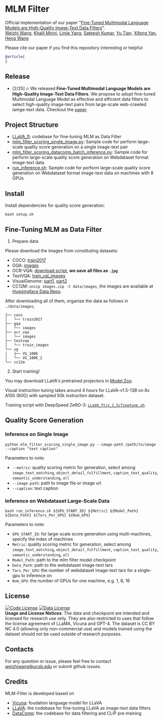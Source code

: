 # MLM Filter


Official implementation of our paper "[Fine-Tuned Multimodal Language Models are High-Quality Image-Text Data Filters](https://arxiv.org/abs/)". <br>
[Weizhi Wang](https://victorwz.github.io/), [Khalil Mirini](https://khalilmrini.github.io/), [Linjie Yang](https://sites.google.com/site/linjieyang89/), [Sateesh Kumar](https://sateeshkumar21.github.io/), [Yu Tian](https://scholar.google.com/citations?user=DxPjkDoAAAAJ&hl=en), [Xifeng Yan](https://sites.cs.ucsb.edu/~xyan/index.htm), [Heng Wang](https://hengcv.github.io/)

Please cite our paper if you find this repository interesting or helpful:
```bibtex
@article{
}
```

## Release
- [2/25] 🔥 We released **Fine-Tuned Multimodal Language Models are High-Quality Image-Text Data Filters**. We propose to adopt fine-tuned Multimodal Language Model as effective and efficient data filters to select high-quality image-text pairs from large-scale web-crawled iamge-text data.  Checkout the [paper](https://arxiv.org/abs/2402).

<!-- <a href="https://llava.hliu.cc/"><img src="assets/demo.gif" width="70%"></a> -->


## Project Structure
- [LLaVA_ft](LLaVA_ft): codebase for fine-tuning MLM as Data Filter
- [mlm_filter_scoring_single_image.py](mlm_filter_scoring_single_image.py): Sample code for perform large-scale quality score generation on a single image-text pair
- [mlm_filter_scoring_datacomp_batch_inference.py](mlm_filter_scoring_datacomp_batch_inference.py): Sample code for perform large-scale quality score generation on Webdataset format image-text data
- [run_inference.sh](run_inference.sh): Sample code for perform large-scale quality score generation on Webdataset format image-text data on machines with 8 GPUs

## Install

Install dependencies for quality score generation:
```
bash setup.sh
```

<!-- ### CLI Inference

Chat about images using LLaVA without the need of Gradio interface. It also supports multiple GPUs, 4-bit and 8-bit quantized inference. With 4-bit quantization, for our LLaVA-1.5-7B, it uses less than 8GB VRAM on a single GPU.

```Shell
python 
``` -->

<!-- <img src="images/demo_cli.gif" width="70%"> -->

## Fine-Tuning MLM as Data Filter

1. Prepare data

Please download the images from constituting datasets:

- COCO: [train2017](http://images.cocodataset.org/zips/train2017.zip)
- GQA: [images](https://downloads.cs.stanford.edu/nlp/data/gqa/images.zip)
- OCR-VQA: [download script](https://drive.google.com/drive/folders/1_GYPY5UkUy7HIcR0zq3ZCFgeZN7BAfm_?usp=sharing), **we save all files as `.jpg`**
- TextVQA: [train_val_images](https://dl.fbaipublicfiles.com/textvqa/images/train_val_images.zip)
- VisualGenome: [part1](https://cs.stanford.edu/people/rak248/VG_100K_2/images.zip), [part2](https://cs.stanford.edu/people/rak248/VG_100K_2/images2.zip)
- CC12M: ```unzip images.zip -C data/images```, the images are available at [Huggingface Data Repo](https://huggingface.co/datasets/weizhiwang/mlm-filter-instructions).

After downloading all of them, organize the data as follows in `./data/images`,

```
├── coco
│   └── train2017
├── gqa
│   └── images
├── ocr_vqa
│   └── images
├── textvqa
│   └── train_images
└── vg
│   ├── VG_100K
│   └── VG_100K_2
└── cc12m
```

2. Start training!

You may download LLaVA's pretrained projectors in [Model Zoo](https://github.com/haotian-liu/LLaVA/blob/main/docs/MODEL_ZOO.md).

Visual instruction tuning takes around 4 hours for LLaVA-v1.5-13B on 8x A100 (80G) with sampled 50k instruction dataset.

Training script with DeepSpeed ZeRO-3: [`LLaVA_ft/v_1_5/finetune.sh`](LLaVA_ft/v_1_5/finetune.sh).

## Quality Score Generation

### Inference on Single Image

```Shell
python mlm_filter_scoring_single_image.py --image-path /path/to/image --caption "text caption"
```
Parameters to note:

- `--metric`: quality scoring metric for generation, select among `image_text_matching`, `object_detail_fulfillment`, `caption_text_quality`, `semantic_understanding`, `all`
- `--image-path`: path to image file or image url
- `--caption`: text caption

### Inference on Webdataset Large-Scale Data

```Shell
bash run_inference.sh ${GPU_START_ID} ${Metric} ${Model_Path} ${Data_Path} ${Tars_Per_GPU} ${Num_GPU}
```
Parameters to note:

- `GPU_START_ID`: for large-scale score generation using multi-machines, specify the index of machines
- `Metric`: quality scoring metric for generation, select among `image_text_matching`, `object_detail_fulfillment`, `caption_text_quality`, `semantic_understanding`, `all`
- `Model_Path`: path to the mlm filter model checkpoint
- `Data_Path`: path to the webdataset image-text tars
- `Tars_Per_GPU`: the number of webdataset image-text tars for a single-gpu to inference on
- `Num_GPU`: the number of GPUs for one machine, e.g. 1, 8, 16


## License
[![Code License](https://img.shields.io/badge/Code%20License-Apache_2.0-green.svg)](https://github.com/tatsu-lab/stanford_alpaca/blob/main/LICENSE)
[![Data License](https://img.shields.io/badge/Data%20License-CC%20By%20NC%204.0-red.svg)](https://github.com/tatsu-lab/stanford_alpaca/blob/main/DATA_LICENSE)
<br>
**Usage and License Notices**: The data and checkpoint are intended and licensed for research use only. They are also restricted to uses that follow the license agreement of LLaMA, Vicuna and GPT-4. The dataset is CC BY NC 4.0 (allowing only non-commercial use) and models trained using the dataset should not be used outside of research purposes.

## Contacts
For any question or issue, please feel free to contact [weizhiwang@ucsb.edu]() or submit github issues.

## Credits

MLM-Filter is developed based on
- [Vicuna](https://github.com/lm-sys/FastChat): foudation language model for LLaVA
- [LLaVA](https://github.com/haotian-liu/LLaVA): the codebase for fine-tuning LLaVA as image-text data filters
- [DataComp](https://github.com/mlfoundations/datacomp): the codebase for data filtering and CLIP pre-training